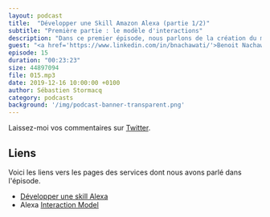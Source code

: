 ```yaml
---
layout: podcast
title:  "Développer une Skill Amazon Alexa (partie 1/2)"
subtitle: "Première partie : le modèle d'interactions"
description: "Dans ce premier épisode, nous parlons de la création du modèle d'interactions."
guest: "<a href='https://www.linkedin.com/in/bnachawati/'>Benoit Nachawati</a>, Developer Evangelist, Amazon Alexa"
episode: 15
duration: "00:23:23"
size: 44897094
file: 015.mp3  
date: 2019-12-16 10:00:00 +0100
author: Sébastien Stormacq
category: podcasts
background: '/img/podcast-banner-transparent.png'
---
```


Laissez-moi vos commentaires sur [Twitter](https://twitter.com/sebsto).

## Liens

Voici les liens vers les pages des services dont nous avons parlé dans l'épisode.

- [Développer une skill Alexa](https://developer.amazon.com/fr-FR/alexa/alexa-skills-kit/resources/training-resources)
- Alexa [Interaction Model](https://developer.amazon.com/docs/custom-skills/create-the-interaction-model-for-your-skill.html)